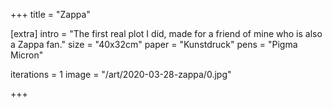 +++
title = "Zappa"

[extra]
intro = "The first real plot I did, made for a friend of mine who is also a Zappa fan."
size = "40x32cm"
paper = "Kunstdruck"
pens = "Pigma Micron"

iterations = 1
image = "/art/2020-03-28-zappa/0.jpg"

+++
